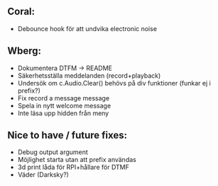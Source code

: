 ## Coral:

* Debounce hook för att undvika electronic noise

## Wberg:

* Dokumentera DTFM -> README
* Säkerhetsställa meddelanden (record+playback)
* Undersök om c.Audio.Clear() behövs på div funktioner (funkar ej i prefix?)
* Fix record a message message
* Spela in nytt welcome message
* Inte läsa upp hidden från meny

## Nice to have / future fixes:

* Debug output argument
* Möjlighet starta utan att prefix användas
* 3d print låda för RPI+hållare för DTMF
* Väder (Darksky?)
